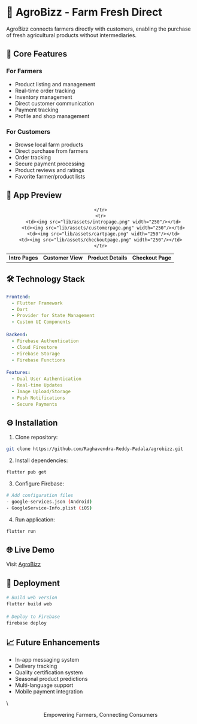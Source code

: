 # 🌾 AgroBizz - Farm Fresh Direct

AgroBizz connects farmers directly with customers, enabling the purchase of fresh agricultural products without intermediaries.

## 🎯 Core Features

### For Farmers
- Product listing and management
- Real-time order tracking
- Inventory management
- Direct customer communication
- Payment tracking
- Profile and shop management

### For Customers
- Browse local farm products
- Direct purchase from farmers
- Order tracking
- Secure payment processing
- Product reviews and ratings
- Favorite farmer/product lists

## 📱 App Preview

<div align="center">
  <table>
    <tr>
      <td align="center"><strong>Intro Pages</strong></td>
      <td align="center"><strong>Customer View</strong></td>
      <td align="center"><strong>Product Details</strong></td>
    <td align="center"><strong>Checkout Page</strong></td>

    </tr>
    <tr>
      <td><img src="lib/assets/intropage.png" width="250"/></td>
      <td><img src="lib/assets/customerpage.png" width="250"/></td>
      <td><img src="lib/assets/cartpage.png" width="250"/></td>
    <td><img src="lib/assets/checkoutpage.png" width="250"/></td>
    </tr>
  </table>
</div>

## 🛠️ Technology Stack

```yaml
Frontend:
  - Flutter Framework
  - Dart
  - Provider for State Management
  - Custom UI Components

Backend:
  - Firebase Authentication
  - Cloud Firestore
  - Firebase Storage
  - Firebase Functions

Features:
  - Dual User Authentication
  - Real-time Updates
  - Image Upload/Storage
  - Push Notifications
  - Secure Payments
```
## ⚙️ Installation

1. Clone repository:
```bash
git clone https://github.com/Raghavendra-Reddy-Padala/agrobizz.git
```

2. Install dependencies:
```bash
flutter pub get
```

3. Configure Firebase:
```bash
# Add configuration files
- google-services.json (Android)
- GoogleService-Info.plist (iOS)
```

4. Run application:
```bash
flutter run
```

## 🌐 Live Demo

Visit [AgroBizz](https://agrobizz-6dd59.web.app/)

## 🚀 Deployment

```bash
# Build web version
flutter build web

# Deploy to Firebase
firebase deploy
```

## 📈 Future Enhancements

- In-app messaging system
- Delivery tracking
- Quality certification system
- Seasonal product predictions
- Multi-language support
- Mobile payment integration

\

<p align="center">Empowering Farmers, Connecting Consumers</p>
